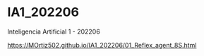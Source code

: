 # IA1_202206
Inteligencia Artificial 1 - 202206

https://MOrtiz502.github.io/IA1_202206/01_Reflex_agent_8S.html
